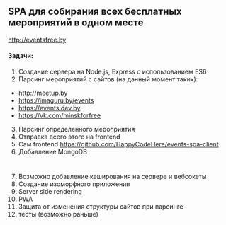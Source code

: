 ## SPA для собирания всех бесплатных мероприятий в одном месте

http://eventsfree.by

#### Задачи:

1. Создание сервера на Node.js, Express с использованием ES6
2. Парсинг мероприятий с сайтов (на данный момент таких):
  - http://meetup.by
  - https://imaguru.by/events
  - https://events.dev.by
  - https://vk.com/minskforfree
3. Парсинг определенного мероприятия
4. Отправка всего этого на frontend
5. Сам frontend https://github.com/HappyCodeHere/events-spa-client
6. Добавление MongoDB


#


7. Возможно добавление кеширования на сервере и вебсокеты
8. Создание изоморфного приложения
9. Server side rendering
10. PWA
11. Защита от изменения структуры сайтов при парсинге
12. тесты (возможно раньше)
